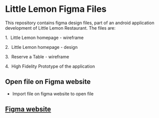 # Little Lemon Figma Files

This repository contains figma design files, part of an android application development of Little Lemon Restaurant.
The files are:

1\.  Little Lemon homepage - wireframe

2\.  Little Lemon homepage - design

3\.  Reserve a Table - wireframe

4\.  High Fidelity Prototype of the application

## Open file on Figma website

- Import file on figma website to open file

## [Figma website](https://www.figma.com/)